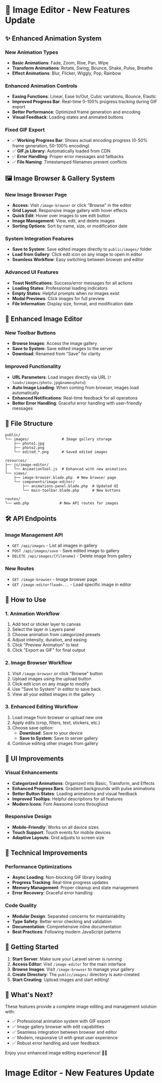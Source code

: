 # 🎉 Image Editor - New Features Update

## ✨ Enhanced Animation System

### New Animation Types
- **Basic Animations**: Fade, Zoom, Rise, Pan, Wipe
- **Transform Animations**: Rotate, Swing, Bounce, Shake, Pulse, Breathe
- **Effect Animations**: Blur, Flicker, Wiggly, Pop, Rainbow

### Enhanced Animation Controls
- **Easing Functions**: Linear, Ease In/Out, Cubic variations, Bounce, Elastic
- **Improved Progress Bar**: Real-time 0-100% progress tracking during GIF export
- **Better Performance**: Optimized frame generation and encoding
- **Visual Feedback**: Loading states and animated buttons

### Fixed GIF Export
- ✅ **Working Progress Bar**: Shows actual encoding progress (0-50% frame generation, 50-100% encoding)
- ✅ **GIF.js Library**: Automatically loaded from CDN
- ✅ **Error Handling**: Proper error messages and fallbacks
- ✅ **File Naming**: Timestamped filenames prevent conflicts

## 🖼️ Image Browser & Gallery System

### New Image Browser Page
- **Access**: Visit `/image-browser` or click "Browse" in the editor
- **Grid Layout**: Responsive image gallery with hover effects
- **Quick Edit**: Hover over images to see edit button
- **Image Management**: View, edit, and delete images
- **Sorting Options**: Sort by name, size, or modification date

### System Integration Features
- **Save to System**: Save edited images directly to `public/images/` folder
- **Load from Gallery**: Click edit icon on any image to open in editor
- **Seamless Workflow**: Easy switching between browser and editor

### Advanced UI Features
- **Toast Notifications**: Success/error messages for all actions
- **Loading States**: Professional loading indicators
- **Empty States**: Helpful prompts when no images exist
- **Modal Previews**: Click images for full preview
- **File Information**: Display size, format, and modification date

## 🚀 Enhanced Image Editor

### New Toolbar Buttons
- **Browse Images**: Access the image gallery
- **Save to System**: Save edited images to the server
- **Download**: Renamed from "Save" for clarity

### Improved Functionality
- **URL Parameters**: Load images directly via URL (`?load=/images/photo.jpg&name=photo`)
- **Auto Image Loading**: When coming from browser, images load automatically
- **Enhanced Notifications**: Real-time feedback for all operations
- **Better Error Handling**: Graceful error handling with user-friendly messages

## 📁 File Structure

```
public/
└── images/               # Image gallery storage
    ├── photo1.jpg
    ├── photo2.png
    └── edited_*.png      # Saved edited images

resources/
├── js/image-editor/
│   └── AnimationTool.js  # Enhanced with new animations
└── views/
    ├── image-browser.blade.php  # New browser page
    └── components/image-editor/
        ├── animations-panel.blade.php  # Updated UI
        └── main-toolbar.blade.php      # New buttons

routes/
└── web.php              # New API routes for images
```

## 🛠️ API Endpoints

### Image Management API
- `GET /api/images` - List all images in gallery
- `POST /api/images/save` - Save edited image to gallery
- `DELETE /api/images/{filename}` - Delete image from gallery

### New Routes
- `GET /image-browser` - Image browser page
- `GET /image-editor?load=...` - Load specific image in editor

## 🎯 How to Use

### 1. Animation Workflow
1. Add text or sticker layer to canvas
2. Select the layer in Layers panel
3. Choose animation from categorized presets
4. Adjust intensity, duration, and easing
5. Click "Preview Animation" to test
6. Click "Export as GIF" for final output

### 2. Image Browser Workflow
1. Visit `/image-browser` or click "Browse" button
2. Upload images using the upload button
3. Click edit icon on any image to modify
4. Use "Save to System" in editor to save back
5. View all your edited images in the gallery

### 3. Enhanced Editing Workflow
1. Load image from browser or upload new one
2. Apply edits (crop, filters, text, stickers, etc.)
3. Choose save option:
   - **Download**: Save to your device
   - **Save to System**: Save to server gallery
4. Continue editing other images from gallery

## 🎨 UI Improvements

### Visual Enhancements
- **Categorized Animations**: Organized into Basic, Transform, and Effects
- **Enhanced Progress Bars**: Gradient backgrounds with pulse animations
- **Better Button States**: Loading animations and visual feedback
- **Improved Tooltips**: Helpful descriptions for all features
- **Modern Icons**: Font Awesome icons throughout

### Responsive Design
- **Mobile-Friendly**: Works on all device sizes
- **Touch Support**: Touch events for mobile devices
- **Adaptive Layouts**: Grid adjusts to screen size

## 🔧 Technical Improvements

### Performance Optimizations
- **Async Loading**: Non-blocking GIF library loading
- **Progress Tracking**: Real-time progress updates
- **Memory Management**: Proper cleanup and state management
- **Error Recovery**: Graceful error handling

### Code Quality
- **Modular Design**: Separated concerns for maintainability
- **Type Safety**: Better error checking and validation
- **Documentation**: Comprehensive inline documentation
- **Best Practices**: Following modern JavaScript patterns

## 🚀 Getting Started

1. **Start Server**: Make sure your Laravel server is running
2. **Access Editor**: Visit `/image-editor` for the main interface
3. **Browse Images**: Visit `/image-browser` to manage your gallery
4. **Create Directory**: The `public/images/` directory is auto-created
5. **Start Creating**: Upload images and start editing!

## 🎊 What's Next?

These features provide a complete image editing and management solution with:
- ✅ Professional animation system with GIF export
- ✅ Image gallery browser with edit capabilities
- ✅ Seamless integration between browser and editor
- ✅ Modern, responsive UI with great user experience
- ✅ Robust error handling and user feedback

Enjoy your enhanced image editing experience! 🎨✨
#  Image Editor - New Features Update

